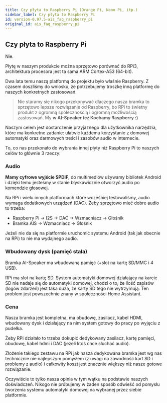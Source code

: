 ```yaml
---
title: Czy płyta to Raspberry Pi (Orange Pi, Nano Pi, itp.)
sidebar_label: Czy płyta to Raspberry Pi
id: version-0.97.5-ais_faq_raspberry_pi
original_id: ais_faq_raspberry_pi
---
```


## Czy płyta to Raspberry Pi

Nie.

Płytę w naszym produkcie można sprzętowo porównać do RPi3, architektura procesora jest ta sama ARM Cortex-A53 (64-bit). 

Dwa lata temu naszą platformą do projektu było właśnie Raspberry. Z czasem doszliśmy do wniosku, że potrzebujemy troszkę inną platformę do naszych konkretnych zastosowań. 


> Nie staramy się nikogo przekonywać dlaczego nasza bramka to sprzętowo lepsze rozwiązanie od Raspberry, bo RPi to świetny produkt z ogromną społecznością i ogromną możliwością zastosowań. My **w AI-Speaker też Kochamy Raspberry :)**

Naszym celem jest dostarczenie przyjaznego dla użytkownika narzędzia, które ma konkretne zadanie: ułatwić każdemu korzystanie z domowej automatyki oraz darmowych treści i zasobów audio w internecie.


To, co nas przekonało do wybrania innej płyty niż Raspberry Pi to naszych celów to głównie 3 rzeczy:

### Audio

**Mamy cyfrowe wyjście SPDIF**, do multimediów używamy bibliotek Android i dzięki temu jesteśmy w stanie błyskawicznie otworzyć audio po komendzie głosowej.

Na RPi i wielu innych platformach które wcześniej testowaliśmy, audio wymaga dodatkowych urządzeń (DAC). 
Żeby sprzętowo mieć dobre audio to trzeba:
- Raspberry Pi -> I2S -> DAC -> Wzmacniacz -> Głośnik
- Bramka AIS -> Wzmacniacz -> Głośnik

Jeżeli nie da się na platformie uruchomić systemu Android (tak jak obecnie na RPi) to nie ma wydajnego audio.

### Wbudowany dysk (pamięć stała)

Bramka AI-Speaker ma wbudowaną pamięć (+slot na kartę SD/MMC i 4 USB).

RPi ma slot na kartę SD. System automatyki domowej działający na karcie SD nie nadaje się do automatyki domowej, chodzi o to, że ilość zapisów (logów zdarzeń) jest taka duża, że karty SD tego nie wytrzymują. Ten problem jest powszechnie znany w społeczności Home Assistant.


### Cena

Nasza bramka jest kompletna, ma obudowę, zasilacz, kabel HDMI, wbudowany dysk i działający na nim system gotowy do pracy po wyjęciu z pudełka. 

Żeby RPi działało to trzeba dokupić dedykowany zasilacz, kartę pamięci, obudowę, kabel hdmi i DAC (jeżeli ktoś chce słuchać audio). 

Złożenie takiego zestawu na RPi jak nasza dedykowana bramka jest wg nas technicznie nie najlepszym pomysłem (z uwagi na zawodność kart SD i problemy z audio) i całkowity koszt jest znacznie większy niż nasze gotowe rozwiązanie.

Oczywiście to tylko nasza opinia w tym wątku na podstawie naszych doświadczeń. Nikogo nie próbujemy w żaden sposób odwieść od pomysłu tworzenia systemu automatyki domowej na wybranej przez siebie platformie.


